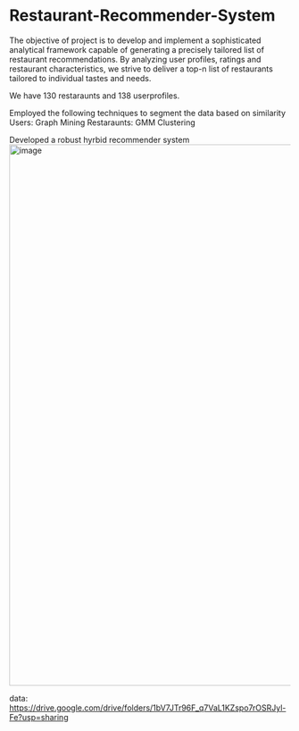 # Restaurant-Recommender-System
The objective of project is to develop and implement a sophisticated analytical framework capable of generating a precisely tailored list of restaurant recommendations. 
By analyzing user profiles, ratings and restaurant characteristics, we strive to deliver a top-n list of restaurants tailored to individual tastes and needs.

We have 130 restaraunts and 138 userprofiles. 

Employed the following techniques to segment the data based on similarity 
Users: Graph Mining 
Restaraunts: GMM Clustering 

Developed a robust hyrbid recommender system 
<img width="969" alt="image" src="https://github.com/mahishah19/Restaurant-Recommender-System/assets/145065406/7e4ea6e9-be55-4ef6-b13f-d3e5b86e6ba9">


data: https://drive.google.com/drive/folders/1bV7JTr96F_q7VaL1KZspo7rOSRJyl-Fe?usp=sharing 
